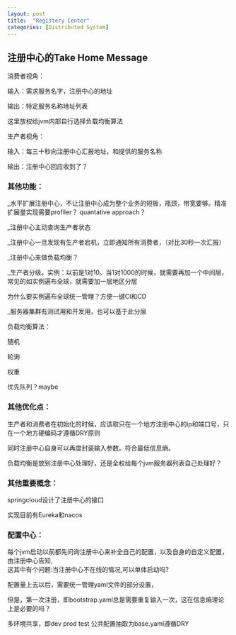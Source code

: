 ```yaml
---
layout: post
title:  "Registery Center"
categories: [Distributed System]
---
```

  
  

## 注册中心的Take Home Message

  

消费者视角：

输入：需求服务名字，注册中心的地址

输出：特定服务名称地址列表

这里放权给jvm内部自行选择负载均衡算法

  

生产者视角：

输入：每三十秒向注册中心汇报地址，和提供的服务名称

输出：注册中心回应收到了？

  

### 其他功能：

_水平扩展注册中心，不让注册中心成为整个业务的短板，瓶颈，带宽要够。精准扩展量实现需要profiler？ quantative approach？

_注册中心主动查询生产者状态

_注册中心一旦发现有生产者宕机，立即通知所有消费者，（对比30秒一次汇报）

_注册中心来做负载均衡？

_生产者分级。实例：以前是1对10。当1对1000的时候，就需要再加一个中间层，常见的如实例遍布全球，就需要加一层地区分层

为什么要实例遍布全球统一管理？方便一键CI和CD

_服务器集群有测试用和开发用，也可以基于此分层

  
  
  
  

负载均衡算法：

随机

轮询

权重

优先队列？maybe

  

### 其他优化点：

生产者和消费者在初始化的时候，应该取只在一个地方注册中心的ip和端口号，只在一个地方硬编码才遵循DRY原则

同时注册中心自身可以再度封装输入参数。符合最低信息熵。

  

负载均衡是放到注册中心处理好，还是全权给每个jvm服务器列表自己处理好？

  

### 其他重要概念：

springcloud设计了注册中心的接口

实现目前有Eureka和nacos

  

### 配置中心：
每个jvm启动以前都先问询注册中心来补全自己的配置，以及自身的自定义配置，由注册中心告知,  
  这其中有个问题:当注册中心不在线的情况,可以单体启动吗?

配置量上去以后，需要统一管理yaml文件的部分设置，

但是，第一次注册，即bootstrap.yaml总是需要重复输入一次，这在信息熵理论上是必要的吗？

  

多环境共享，即dev prod test 公共配置抽取为base.yaml遵循DRY